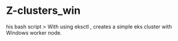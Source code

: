 # Z-clusters_win
his bash script > With using eksctl , creates a simple eks cluster with Windows worker node.

